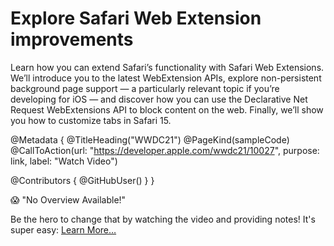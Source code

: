 # Explore Safari Web Extension improvements

Learn how you can extend Safari’s functionality with Safari Web Extensions. We’ll introduce you to the latest WebExtension APIs, explore non-persistent background page support — a particularly relevant topic if you’re developing for iOS — and discover how you can use the Declarative Net Request WebExtensions API to block content on the web. Finally, we’ll show you how to customize tabs in Safari 15.

@Metadata {
   @TitleHeading("WWDC21")
   @PageKind(sampleCode)
   @CallToAction(url: "https://developer.apple.com/wwdc21/10027", purpose: link, label: "Watch Video")

   @Contributors {
      @GitHubUser(<replace this with your GitHub handle>)
   }
}

😱 "No Overview Available!"

Be the hero to change that by watching the video and providing notes! It's super easy:
 [Learn More…](https://wwdcnotes.github.io/WWDCNotes/documentation/wwdcnotes/contributing)
